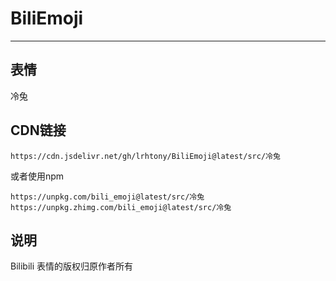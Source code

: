# BiliEmoji
---
## 表情
冷兔
## CDN链接
```
https://cdn.jsdelivr.net/gh/lrhtony/BiliEmoji@latest/src/冷兔
```
或者使用npm
```
https://unpkg.com/bili_emoji@latest/src/冷兔
https://unpkg.zhimg.com/bili_emoji@latest/src/冷兔
```
## 说明
Bilibili 表情的版权归原作者所有
